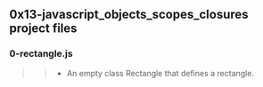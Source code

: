 ## 0x13-javascript_objects_scopes_closures project files
### 0-rectangle.js
>> - An empty class Rectangle that defines a rectangle.
